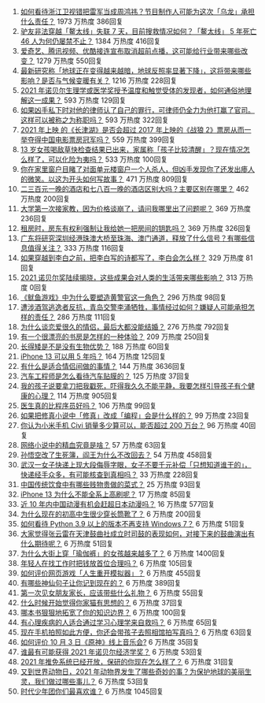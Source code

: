 1. [如何看待浙江卫视错把雷军当成周鸿祎？节目制作人可能为这次「乌龙」承担什么责任？](https://www.zhihu.com/question/490382852) 1973 万热度 386回复
1. [驴友非法穿越「鳌太线」失联 7 天，目前搜救情况如何？「鳌太线」 5 年死亡 46 人为何仍屡禁不止？](https://www.zhihu.com/question/490412697) 1384 万热度 416回复
1. [爱奇艺、腾讯视频、优酷接连宣布取消超前点播，这可能给行业带来哪些改变？](https://www.zhihu.com/question/490544847) 1279 万热度 550回复
1. [最新研究称「地球正在变得越来越暗，地球反照率显著下降」，这将带来哪些影响？是否与气候变暖有关？](https://www.zhihu.com/question/490238218) 1216 万热度 228回复
1. [2021 年诺贝尔生理学或医学奖授予温度和触觉受体的发现者，如何通俗地理解这一成果？](https://www.zhihu.com/question/490579885) 593 万热度 129回复
1. [如果凶手私下时对他的律师认了自己的罪行，可律师仍全力为他打赢了官司。这样可以被称之为称职吗？](https://www.zhihu.com/question/471281291) 593 万热度 322回复
1. [2021 年上映 的《长津湖》是否会超过 2017 年上映的《战狼 2》票房从而一举夺得中国电影票房冠军吗？](https://www.zhihu.com/question/471791736) 559 万热度 399回复
1. [13 岁女孩喝敌草快检查结果已出来，家属称「孩子比较清醒」？现在情况怎么样了，可以化险为夷吗？](https://www.zhihu.com/question/490413635) 533 万热度 100回复
1. [你在家里窗户目睹了对面单元楼窗户一个人杀人，但凶手发现你了还发出瘆人的微笑。以这为开头如何写故事？](https://www.zhihu.com/question/467581606) 471 万热度 809回复
1. [二三百元一晚的酒店和七八百一晚的酒店区别大吗？主要区别在哪里？](https://www.zhihu.com/question/486503426) 462 万热度 200回复
1. [大学第一次接家教，因为价格谈崩了，请问我哪里出了问题呢？](https://www.zhihu.com/question/481129142) 369 万热度 236回复
1. [租房时，房东有权利强制让我给她一把房间的钥匙吗？](https://www.zhihu.com/question/462612155) 369 万热度 326回复
1. [广东将研究深圳经港珠澳大桥至珠海、澳门通道，释放了什么信号？有哪些信息值得关注？](https://www.zhihu.com/question/490421821) 333 万热度 116回复
1. [如果穿越到李白之前，把李白写的诗都写了，李白会怎么样？](https://www.zhihu.com/question/362535601) 329 万热度 81回复
1. [2021 诺贝尔奖陆续揭晓，这些成果会对人类的生活带来哪些影响？](https://www.zhihu.com/roundtable/2021nobleprize) 313 万热度 0回复
1. [《鱿鱼游戏》中为什么要塑造黄警官这一角色？](https://www.zhihu.com/question/489041280) 296 万热度 98回复
1. [遭涉酒驾逃逸者反抗，青岛交警李涌牺牲，事情经过如何？嫌疑人可能承担怎样的责任？](https://www.zhihu.com/question/490541078) 286 万热度 111回复
1. [为什么谈恋爱很久的情侣，最后大都没能结婚？](https://www.zhihu.com/question/461388898) 276 万热度 792回复
1. [有一个很漂亮的书房是怎样的一种体验？](https://www.zhihu.com/question/37664691) 209 万热度 250回复
1. [长得矮是不是没有生物优势？](https://www.zhihu.com/question/490081979) 188 万热度 60回复
1. [iPhone 13 可以用 5 年吗？](https://www.zhihu.com/question/485003417) 164 万热度 125回复
1. [有什么是适合情侣间做的事情？](https://www.zhihu.com/question/23415480) 144 万热度 3636回复
1. [汽车工程师是怎么看待汽车贴膜的？](https://www.zhihu.com/question/302342854) 125 万热度 37回复
1. [我的孩子说要拿刀把我戳死，吓得我久久不能平静，我要怎样引导孩子有个健康的心理？](https://www.zhihu.com/question/481836166) 114 万热度 905回复
1. [医生真的比程序员好吗？](https://www.zhihu.com/question/483390920) 106 万热度 99回复
1. [如果把修真小说中「修真」改成「编程」会是什么样的？](https://www.zhihu.com/question/338779063) 99 万热度 23回复
1. [你认为小米手机 Civi 销量多少算可以，能否超过 200 万台？](https://www.zhihu.com/question/489808065) 96 万热度 40回复
1. [网络小说中的精血究竟是啥？](https://www.zhihu.com/question/489208133) 57 万热度 63回复
1. [孙悟空改了生死簿，阎王为什么不改回去？](https://www.zhihu.com/question/444695125) 54 万热度 458回复
1. [武汉一女子快递上现大段侮辱字眼，女子不要千元补偿「只想知道谁干的」，快递经手众多，有可能核查到真相吗？](https://www.zhihu.com/question/490408648) 33 万热度 228回复
1. [中国传统饮食中有哪些贱物贵做的菜式？](https://www.zhihu.com/question/489451884) 25 万热度 93回复
1. [iPhone 13 为什么不能全系上高刷呢？](https://www.zhihu.com/question/486869099) 17 万热度 85回复
1. [近 10 年内中国动漫有机会赶超日本动漫吗？](https://www.zhihu.com/question/480368116) 16 万热度 577回复
1. [为什么现在的初高中生很少穿长筒靴了？](https://www.zhihu.com/question/366867822) 6 万热度 200回复
1. [如何看待 Python 3.9 以上的版本不再支持 Windows 7？](https://www.zhihu.com/question/481576477) 6 万热度 51回复
1. [大家觉得张云雷在天津鼓曲社成立时司鼓的表现如何，对接下来的鼓曲演出有什么期待呢？](https://www.zhihu.com/question/490363830) 6 万热度 51回复
1. [为什么大街上穿「瑜伽裤」的女孩越来越多了？](https://www.zhihu.com/question/482331957) 6 万热度 1400回复
1. [年轻人在找工作时把钱放首位合理吗？](https://www.zhihu.com/question/489552124) 6 万热度 105回复
1. [如何评价网页游戏「人生重开模拟器」？](https://www.zhihu.com/question/484526139) 6 万热度 455回复
1. [有哪些神仙句子让你记到现在的？](https://www.zhihu.com/question/481396309) 6 万热度 389回复
1. [第一次见女朋友家长，应该带些什么礼物？](https://www.zhihu.com/question/288113119) 6 万热度 55回复
1. [什么时候开始觉得你家猫有思想的？](https://www.zhihu.com/question/310871628) 6 万热度 37回复
1. [哪本书狠狠地拓宽了你的知识边界？](https://www.zhihu.com/question/484187638) 6 万热度 100回复
1. [有心理疾病的人适合通过学习心理学来自救吗？](https://www.zhihu.com/question/377588032) 6 万热度 65回复
1. [现在手机拍照如此方便，你还会带孩子去照相馆拍写真吗？](https://www.zhihu.com/question/489730921) 6 万热度 63回复
1. [如何评价 10 月 3 日《原神》线上音乐会?](https://www.zhihu.com/question/490464227) 6 万热度 35回复
1. [谁最有可能获得 2021 年诺贝尔经济学奖？](https://www.zhihu.com/question/486603282) 6 万热度 53回复
1. [2021 年推免系统已经开放，保研的你现在怎么样了？](https://www.zhihu.com/question/489663835) 6 万热度 31回复
1. [又到世界动物日，2021 年动物界发生了哪些奇妙的事？为保护地球的美丽生灵，我们做过哪些事儿？](https://www.zhihu.com/question/490378669) 6 万热度 53回复
1. [时代少年团你们最喜欢谁？](https://www.zhihu.com/question/478805669) 6 万热度 1045回复